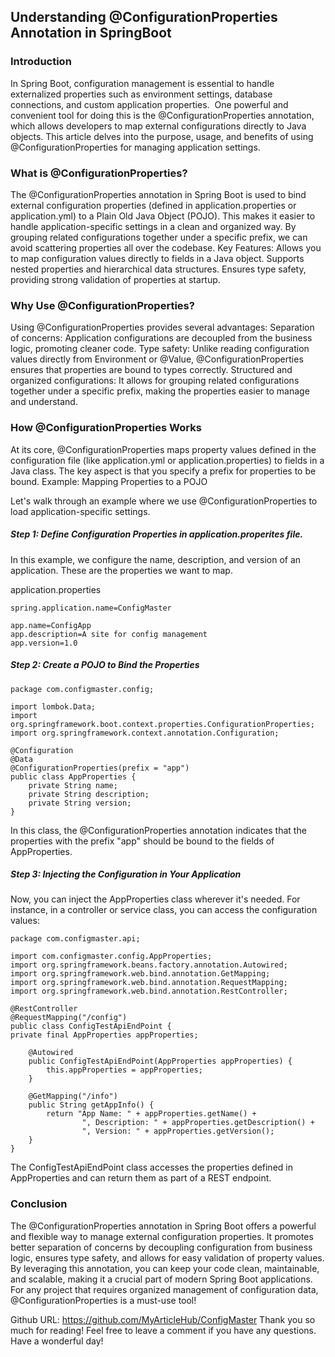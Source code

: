 ## Understanding @ConfigurationProperties Annotation in SpringBoot

### Introduction
In Spring Boot, configuration management is essential to handle externalized properties such as environment settings, database connections, and custom application properties. 
One powerful and convenient tool for doing this is the @ConfigurationProperties annotation, which allows developers to map external configurations directly to Java objects. This article delves into the purpose, usage, and benefits of using @ConfigurationProperties for managing application settings.

### What is @ConfigurationProperties?
The @ConfigurationProperties annotation in Spring Boot is used to bind external configuration properties (defined in application.properties or application.yml) to a Plain Old Java Object (POJO). This makes it easier to handle application-specific settings in a clean and organized way. By grouping related configurations together under a specific prefix, we can avoid scattering properties all over the codebase.
Key Features:
Allows you to map configuration values directly to fields in a Java object.
Supports nested properties and hierarchical data structures.
Ensures type safety, providing strong validation of properties at startup.

### Why Use @ConfigurationProperties?
Using @ConfigurationProperties provides several advantages:
Separation of concerns: Application configurations are decoupled from the business logic, promoting cleaner code.
Type safety: Unlike reading configuration values directly from Environment or @Value, @ConfigurationProperties ensures that properties are bound to types correctly.
Structured and organized configurations: It allows for grouping related configurations together under a specific prefix, making the properties easier to manage and understand.

### How @ConfigurationProperties Works
At its core, @ConfigurationProperties maps property values defined in the configuration file (like application.yml or application.properties) to fields in a Java class. The key aspect is that you specify a prefix for properties to be bound.
Example: Mapping Properties to a POJO

Let's walk through an example where we use @ConfigurationProperties to load application-specific settings.

##### Step 1: Define Configuration Properties in application.properites file. 
In this example, we configure the name, description, and version of an application. These are the properties we want to map.

application.properties
```
spring.application.name=ConfigMaster

app.name=ConfigApp
app.description=A site for config management
app.version=1.0
```

##### Step 2: Create a POJO to Bind the Properties

```
package com.configmaster.config;

import lombok.Data;
import org.springframework.boot.context.properties.ConfigurationProperties;
import org.springframework.context.annotation.Configuration;

@Configuration
@Data
@ConfigurationProperties(prefix = "app")
public class AppProperties {
    private String name;
    private String description;
    private String version;
}
```
In this class, the @ConfigurationProperties annotation indicates that the properties with the prefix "app" should be bound to the fields of AppProperties.

##### Step 3: Injecting the Configuration in Your Application
Now, you can inject the AppProperties class wherever it's needed. For instance, in a controller or service class, you can access the configuration values:

```
package com.configmaster.api;

import com.configmaster.config.AppProperties;
import org.springframework.beans.factory.annotation.Autowired;
import org.springframework.web.bind.annotation.GetMapping;
import org.springframework.web.bind.annotation.RequestMapping;
import org.springframework.web.bind.annotation.RestController;

@RestController
@RequestMapping("/config")
public class ConfigTestApiEndPoint {
private final AppProperties appProperties;

    @Autowired
    public ConfigTestApiEndPoint(AppProperties appProperties) {
        this.appProperties = appProperties;
    }

    @GetMapping("/info")
    public String getAppInfo() {
        return "App Name: " + appProperties.getName() +
                ", Description: " + appProperties.getDescription() +
                ", Version: " + appProperties.getVersion();
    }
}
```

The ConfigTestApiEndPoint class accesses the properties defined in AppProperties and can return them as part of a REST endpoint.

### Conclusion
The @ConfigurationProperties annotation in Spring Boot offers a powerful and flexible way to manage external configuration properties. It promotes better separation of concerns by decoupling configuration from business logic, ensures type safety, and allows for easy validation of property values. By leveraging this annotation, you can keep your code clean, maintainable, and scalable, making it a crucial part of modern Spring Boot applications.
For any project that requires organized management of configuration data, @ConfigurationProperties is a must-use tool!

Github URL: https://github.com/MyArticleHub/ConfigMaster
Thank you so much for reading! Feel free to leave a comment if you have any questions. Have a wonderful day!